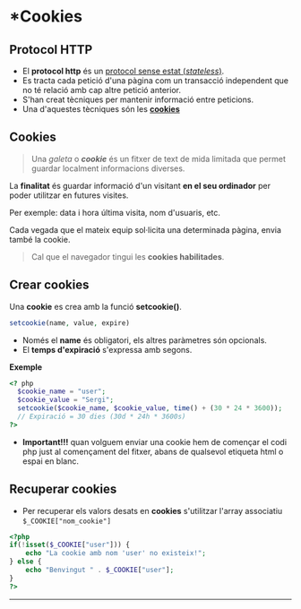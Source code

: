 <!-- notoc -->

# *Cookies

## Protocol HTTP

* El  **protocol http** és un [protocol sense estat (*stateless*)](https://es.wikipedia.org/wiki/Protocolo_sin_estado).
* Es tracta cada petició d'una pàgina com un transacció independent que no té relació amb cap altre petició anterior.
* S'han creat tècniques per mantenir informació entre peticions.
* Una d'aquestes tècniques són les [**cookies**](http://php.net/manual/es/features.cookies.php)

## Cookies

> Una *galeta* o ***cookie*** és un fitxer de text de mida limitada que permet guardar localment informacions diverses.

La **finalitat** és guardar informació d'un visitant **en el seu ordinador** per poder utilitzar en futures visites.
 
Per exemple: data i hora última visita, nom d'usuaris, etc.

Cada vegada que el mateix equip sol·licita una determinada pàgina, envia també la cookie.

> Cal que el navegador tingui les **cookies habilitades**.

## Crear cookies

Una **cookie** es crea amb la funció **setcookie()**.

```php
setcookie(name, value, expire)
```
* Només el **name** és obligatori, els altres paràmetres són opcionals.
* El **temps d'expiració** s'expressa amb segons.

**Exemple**

```php
<? php
  $cookie_name = "user";
  $cookie_value = "Sergi";
  setcookie($cookie_name, $cookie_value, time() + (30 * 24 * 3600)); 
  // Expiració = 30 dies (30d * 24h * 3600s)
?>
```
* **Important!!!** quan volguem enviar una cookie hem de començar el codi php just al començament del fitxer, abans de qualsevol etiqueta html o espai en blanc.

## Recuperar cookies
* Per recuperar els valors desats en **cookies** s'utilitzar l'array associatiu `$_COOKIE["nom_cookie"]`

```php
<?php
if(!isset($_COOKIE["user"])) {
    echo "La cookie amb nom 'user' no existeix!";
} else {
    echo "Benvingut " . $_COOKIE["user"];
}
?>
```

---